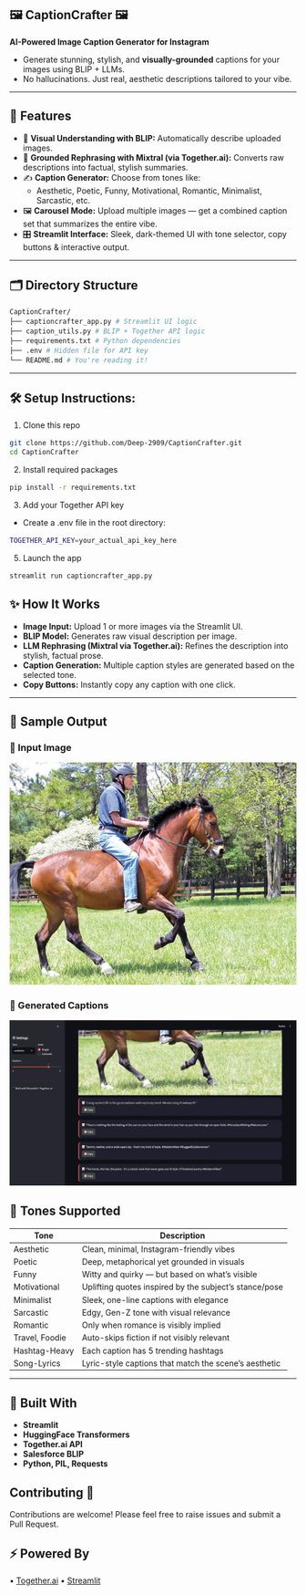 ## 🖼️ CaptionCrafter 🖼️

**AI-Powered Image Caption Generator for Instagram**  
- Generate stunning, stylish, and **visually-grounded** captions for your images using BLIP + LLMs.  
- No hallucinations. Just real, aesthetic descriptions tailored to your vibe.

---

## 🚀 Features

- 🤖 **Visual Understanding with BLIP:** Automatically describe uploaded images.
- 🧠 **Grounded Rephrasing with Mixtral (via Together.ai):** Converts raw descriptions into factual, stylish summaries.
- ✍️ **Caption Generator:** Choose from tones like:
  - Aesthetic, Poetic, Funny, Motivational, Romantic, Minimalist, Sarcastic, etc.
- 🖼️ **Carousel Mode:** Upload multiple images — get a combined caption set that summarizes the entire vibe.
- 🎛️ **Streamlit Interface:** Sleek, dark-themed UI with tone selector, copy buttons & interactive output.

---

## 🗂️ Directory Structure
```bash
CaptionCrafter/
├── captioncrafter_app.py # Streamlit UI logic
├── caption_utils.py # BLIP + Together API logic
├── requirements.txt # Python dependencies
├── .env # Hidden file for API key
└── README.md # You're reading it!
```

---

## 🛠️ Setup Instructions:
1. Clone this repo

```bash
git clone https://github.com/Deep-2909/CaptionCrafter.git
cd CaptionCrafter
```

2. Install required packages
```bash
pip install -r requirements.txt
```

3. Add your Together API key
- Create a .env file in the root directory:
```bash
TOGETHER_API_KEY=your_actual_api_key_here
```

5. Launch the app
```bash
streamlit run captioncrafter_app.py
```

## ✨ How It Works

- **Image Input:** Upload 1 or more images via the Streamlit UI.  
- **BLIP Model:** Generates raw visual description per image.  
- **LLM Rephrasing (Mixtral via Together.ai):** Refines the description into stylish, factual prose.  
- **Caption Generation:** Multiple caption styles are generated based on the selected tone.  
- **Copy Buttons:** Instantly copy any caption with one click.  

---

## 📸 Sample Output

### 🔹 Input Image
![Sample Image](horseman.jpg)

### 🔹 Generated Captions
![Generated Captions](horsemanCaptions.png)


## 🎨 Tones Supported

| **Tone**         | **Description**                                            |
|------------------|------------------------------------------------------------|
| Aesthetic         | Clean, minimal, Instagram-friendly vibes                  |
| Poetic            | Deep, metaphorical yet grounded in visuals                |
| Funny             | Witty and quirky — but based on what’s visible            |
| Motivational      | Uplifting quotes inspired by the subject’s stance/pose    |
| Minimalist        | Sleek, one-line captions with elegance                    |
| Sarcastic         | Edgy, Gen-Z tone with visual relevance                    |
| Romantic          | Only when romance is visibly implied                      |
| Travel, Foodie    | Auto-skips fiction if not visibly relevant                |
| Hashtag-Heavy     | Each caption has 5 trending hashtags                      |
| Song-Lyrics       | Lyric-style captions that match the scene’s aesthetic     |

---

## 🧰 Built With

- **Streamlit**  
- **HuggingFace Transformers**  
- **Together.ai API**  
- **Salesforce BLIP**  
- **Python, PIL, Requests**

## Contributing 🤝
Contributions are welcome! Please feel free to raise issues and submit a Pull Request.

## ⚡ Powered By
• [Together.ai](https://www.together.ai/) • [Streamlit](https://streamlit.io/)
